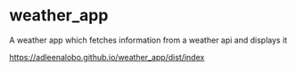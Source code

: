 # weather_app
A weather app which fetches information from a weather api and displays it

https://adleenalobo.github.io/weather_app/dist/index